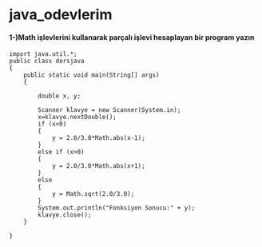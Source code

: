 # java_odevlerim
#### 1-)Math işlevlerini kullanarak parçalı işlevi hesaplayan bir program yazın
```
import java.util.*;
public class dersjava 
{
    public static void main(String[] args) 
    {
        
        double x, y;

        Scanner klavye = new Scanner(System.in);
        x=klavye.nextDouble();
        if (x<0) 
        {
            y = 2.0/3.0*Math.abs(x-1);   
        }
        else if (x>0)
        {
            y = 2.0/3.0*Math.abs(x+1);
        }
        else
        {
            y = Math.sqrt(2.0/3.0);
        }
        System.out.println("Fonksiyon Sonucu:" + y);
        klavye.close();
    }
    
}
```


